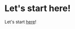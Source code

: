 # Let's start here!

Let's start [here](https://medium.com/julian-dumitrascu/building-a-relationship-6d7bf1e3c502)!